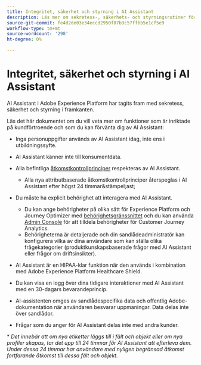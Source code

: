 ```yaml
---
title: Integritet, säkerhet och styrning i AI Assistant
description: Läs mer om sekretess-, säkerhets- och styrningsrutiner för AI Assistant.
source-git-commit: fe4d2de03e34eccd2950f87b3c57ffbb5e1cf5e9
workflow-type: tm+mt
source-wordcount: '298'
ht-degree: 0%

---
```


# Integritet, säkerhet och styrning i AI Assistant

AI Assistant i Adobe Experience Platform har tagits fram med sekretess, säkerhet och styrning i framkanten.

Läs det här dokumentet om du vill veta mer om funktioner som är inriktade på kundförtroende och som du kan förvänta dig av AI Assistant:

* Inga personuppgifter används av AI Assistant idag, inte ens i utbildningssyfte.
* AI Assistant känner inte till konsumentdata.
* Alla befintliga [åtkomstkontrollprinciper](https://experienceleague.adobe.com/sv/docs/experience-platform/access-control/home) respekteras av AI Assistant.

   * Alla nya attributbaserade åtkomstkontrollprinciper återspeglas i AI Assistant efter högst 24 timmar&amp;stämpel;ast;

* Du måste ha explicit behörighet att interagera med AI Assistant.

   * Du kan ange behörigheter på olika sätt för Experience Platform och Journey Optimizer med [behörighetsgränssnittet](https://experienceleague.adobe.com/en/docs/experience-platform/access-control/abac/permissions-ui/browse) och du kan använda [Admin Console](https://experienceleague.adobe.com/sv/docs/experience-platform/access-control/ui/browse) för att tilldela behörigheter för Customer Journey Analytics.
   * Behörigheterna är detaljerade och din sandlådeadministratör kan konfigurera vilka av dina användare som kan ställa olika frågekategorier (produktkunskapsbaserade frågor med AI Assistant eller frågor om driftsinsikter).

* AI Assistant är en HIPAA-klar funktion när den används i kombination med Adobe Experience Platform Healthcare Shield.
* Du kan visa en logg över dina tidigare interaktioner med AI Assistant med en 30-dagars bevarandeprincip.
* AI-assistenten omges av sandlådespecifika data och offentlig Adobe-dokumentation när användaren besvarar uppmaningar. Data delas inte över sandlådor.
* Frågar som du anger för AI Assistant delas inte med andra kunder.

&ast; *Det innebär att om nya etiketter läggs till i fält och objekt eller om nya profiler skapas, tar det upp till 24 timmar för AI Assistant att efterleva dem. Under dessa 24 timmar har användare med nyligen begränsad åtkomst fortfarande åtkomst till dessa fält och objekt.*
